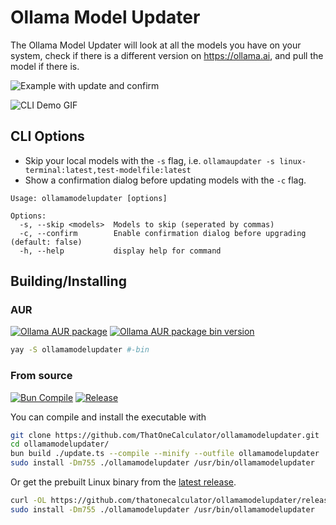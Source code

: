 # Ollama Model Updater

The Ollama Model Updater will look at all the models you have on your system, check if there is a different version on https://ollama.ai, and pull the model if there is.

![Example with update and confirm](https://github.com/ThatOneCalculator/ollamamodelupdater/assets/44733677/39236856-d2c0-4920-9806-d4b6383f6c00)

![CLI Demo GIF](https://github.com/ThatOneCalculator/ollamamodelupdater/assets/44733677/86b5fd81-5bbc-437c-8141-cb1e94b3d701)

## CLI Options

- Skip your local models with the `-s` flag, i.e. `ollamaupdater -s linux-terminal:latest,test-modelfile:latest`
- Show a confirmation dialog before updating models with the `-c` flag.

```man
Usage: ollamamodelupdater [options]

Options:
  -s, --skip <models>  Models to skip (seperated by commas)
  -c, --confirm        Enable confirmation dialog before upgrading (default: false)
  -h, --help           display help for command
```

## Building/Installing

### AUR

[![Ollama AUR package](https://img.shields.io/aur/version/:ollamamodelupdater?logo=archlinux&label=AUR%20ollamamodelupdater)](https://aur.archlinux.org/packages/ollamamodelupdater) [![Ollama AUR package bin version](https://img.shields.io/aur/version/:ollamamodelupdater-bin?logo=archlinux&label=AUR%20ollamamodelupdater-bin)](https://aur.archlinux.org/packages/ollamamodelupdater-bin)

```sh
yay -S ollamamodelupdater #-bin
```

### From source

[![Bun Compile](https://github.com/ThatOneCalculator/ollamamodelupdater-bun/actions/workflows/main.yml/badge.svg)](https://github.com/ThatOneCalculator/ollamamodelupdater-bun/actions/workflows/main.yml) [![Release](https://github.com/ThatOneCalculator/ollamamodelupdater-bun/actions/workflows/release.yml/badge.svg)](https://github.com/ThatOneCalculator/ollamamodelupdater-bun/actions/workflows/release.yml)

You can compile and install the executable with

```sh
git clone https://github.com/ThatOneCalculator/ollamamodelupdater.git
cd ollamamodelupdater/
bun build ./update.ts --compile --minify --outfile ollamamodelupdater
sudo install -Dm755 ./ollamamodelupdater /usr/bin/ollamamodelupdater
```

Or get the prebuilt Linux binary from the [latest release](https://github.com/ThatOneCalculator/ollamamodelupdater-bun/releases/latest).

```sh
curl -OL https://github.com/thatonecalculator/ollamamodelupdater/releases/download/v0.5.3/ollamamodelupdater
sudo install -Dm755 ./ollamamodelupdater /usr/bin/ollamamodelupdater
```
